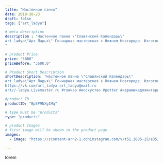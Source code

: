 ```yaml
---
title: "Настенное панно"
date: 2018-10-23
draft: false
tags: ["art_ladya"]

# meta description
description : "Настенное панно \"Славянский Календарь\" 
art_ladya\"Арт Ладья\" Гончарная мастерская в Нижнем Новгороде. Изготовление керамики и мастер//-классы по обучению. 
"

# product Price
price: "3000"
priceBefore: "3600.0"

# Product Short Description
shortDescription: "Настенное панно \"Славянский Календарь\" 
art_ladya\"Арт Ладья\" Гончарная мастерская в Нижнем Новгороде. Изготовление керамики и мастер//-классы по обучению. 
https://vk.com/art_ladya art_ladya@mail.ru 
art//-ladya.Livemaster.ru #гончар #исскуство #potter #керамикадляинтерьера #керамикаручнаяработа #гончарнаямастерская #керамиканазаказ #handmade #славянскийкалендарь #керамика #керамическоепанно #эксклюзивнаякерамика #dishes #decor #ceramicar #nntoday #claygoods #мастер #picture #mural #earthenware #ceramic #design #панно #magic #календарь #ceramica #изразцы #авторскаякерамика"

#product ID
productID: "BpSP9NXg1Mq"

# type must be "products"
type: "products"

# product Images
# first image will be shown in the product page
images:
  - image: "https://scontent-arn2-1.cdninstagram.com/v/t51.2885-15/e35/43985501_360397724504550_5756080821520344461_n.jpg?se=8&tp=1&_nc_ht=scontent-arn2-1.cdninstagram.com&_nc_cat=106&_nc_ohc=XxmlvBll720AX__RZg6&ccb=7-4&oh=a8ccfbddffc71747a3b5a2f487a3bd0b&oe=608551E7&_nc_sid=86f79a&ig_cache_key=MTg5NjY0ODU3MDAxNTI3Mzc3MA%3D%3D.2-ccb7-4"

---
```

lorem

